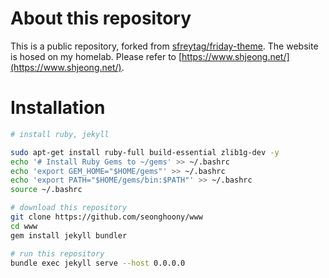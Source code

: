 # About this repository

This is a public repository, forked from [sfreytag/friday-theme](https://github.com/sfreytag/friday-theme). The website is hosed on my homelab. Please refer to [https://www.shjeong.net/](https://www.shjeong.net/).

# Installation

```bash
# install ruby, jekyll

sudo apt-get install ruby-full build-essential zlib1g-dev -y
echo '# Install Ruby Gems to ~/gems' >> ~/.bashrc
echo 'export GEM_HOME="$HOME/gems"' >> ~/.bashrc
echo 'export PATH="$HOME/gems/bin:$PATH"' >> ~/.bashrc
source ~/.bashrc

# download this repository
git clone https://github.com/seonghoony/www
cd www
gem install jekyll bundler

# run this repository
bundle exec jekyll serve --host 0.0.0.0
```